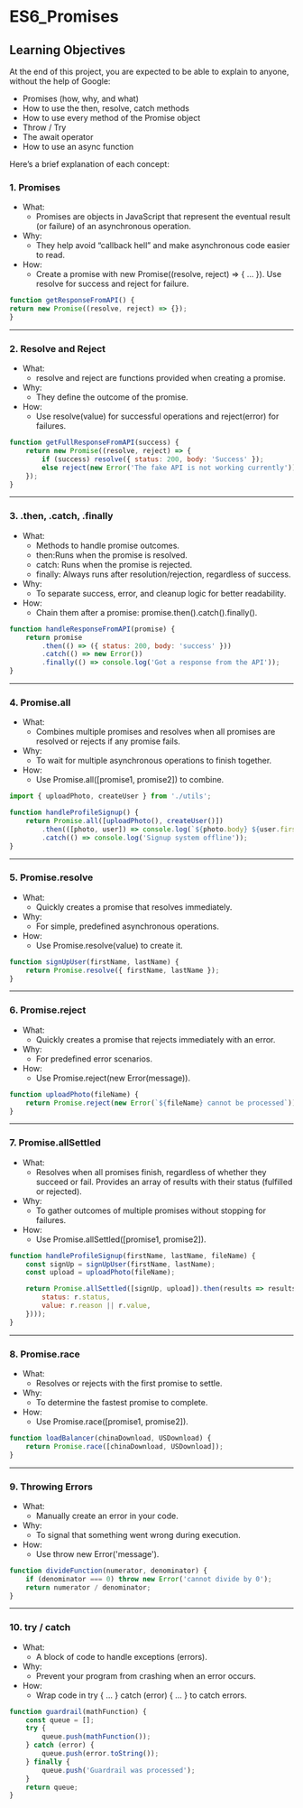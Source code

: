 # ES6_Promises
## Learning Objectives
At the end of this project, you are expected to be able to explain to anyone, without the help of Google:

+ Promises (how, why, and what)
+ How to use the then, resolve, catch methods
+ How to use every method of the Promise object
+ Throw / Try
+ The await operator
+ How to use an async function

Here’s a brief explanation of each concept:

### 1. Promises

+ What: 
	+ Promises are objects in JavaScript that represent the eventual result (or failure) of an asynchronous operation.
+ Why: 
	+ They help avoid “callback hell” and make asynchronous code easier to read.
+ How: 
	+ Create a promise with new Promise((resolve, reject) => { ... }). Use resolve for success and reject for failure.
```javascript
function getResponseFromAPI() {
return new Promise((resolve, reject) => {});
}
```
___
### 2. Resolve and Reject

+ What: 
	+ resolve and reject are functions provided when creating a promise.
+ Why: 
	+ They define the outcome of the promise.
+ How: 
	+ Use resolve(value) for successful operations and reject(error) for failures.

```javascript
function getFullResponseFromAPI(success) {
    return new Promise((resolve, reject) => {
        if (success) resolve({ status: 200, body: 'Success' });
        else reject(new Error('The fake API is not working currently'));
    });
}
```
___
### 3. .then, .catch, .finally

+ What: 
	+ Methods to handle promise outcomes.
	+ then:Runs when the promise is resolved.
	+ catch: Runs when the promise is rejected.
	+ finally: Always runs after resolution/rejection, regardless of success.
+ Why: 
	+ To separate success, error, and cleanup logic for better readability.
+ How:
	+  Chain them after a promise: promise.then().catch().finally().

```javascript
function handleResponseFromAPI(promise) {
    return promise
        .then(() => ({ status: 200, body: 'success' }))
        .catch(() => new Error())
        .finally(() => console.log('Got a response from the API'));
}
```
___
### 4. Promise.all

+ What: 
	+ Combines multiple promises and resolves when all promises are resolved or rejects if any promise fails.
+ Why: 
	+ To wait for multiple asynchronous operations to finish together.
+ How: 
	+ Use Promise.all([promise1, promise2]) to combine.

```javascript
import { uploadPhoto, createUser } from './utils';

function handleProfileSignup() {
    return Promise.all([uploadPhoto(), createUser()])
        .then(([photo, user]) => console.log(`${photo.body} ${user.firstName} ${user.lastName}`))
        .catch(() => console.log('Signup system offline'));
}
```
___
### 5. Promise.resolve

+ What: 
	+ Quickly creates a promise that resolves immediately.
+ Why: 
	+ For simple, predefined asynchronous operations.
+ How: 
	+ Use Promise.resolve(value) to create it.

```javascript
function signUpUser(firstName, lastName) {
    return Promise.resolve({ firstName, lastName });
}
```
___
### 6. Promise.reject

+ What: 
	+ Quickly creates a promise that rejects immediately with an error.
+ Why: 
	+ For predefined error scenarios.
+ How: 
	+ Use Promise.reject(new Error(message)).

```javascript
function uploadPhoto(fileName) {
    return Promise.reject(new Error(`${fileName} cannot be processed`));
}
```
___
### 7. Promise.allSettled

+ What: 
	+ Resolves when all promises finish, regardless of whether they succeed or fail. Provides an array of results with their status (fulfilled or rejected).
+ Why: 
	+ To gather outcomes of multiple promises without stopping for failures.
+ How: 
	+ Use Promise.allSettled([promise1, promise2]).

```javascript
function handleProfileSignup(firstName, lastName, fileName) {
    const signUp = signUpUser(firstName, lastName);
    const upload = uploadPhoto(fileName);

    return Promise.allSettled([signUp, upload]).then(results => results.map(r => ({
        status: r.status,
        value: r.reason || r.value,
    })));
}
```
___
### 8. Promise.race

+ What: 
	+ Resolves or rejects with the first promise to settle.
+ Why: 
	+ To determine the fastest promise to complete.
+ How: 
	+ Use Promise.race([promise1, promise2]).

```javascript
function loadBalancer(chinaDownload, USDownload) {
    return Promise.race([chinaDownload, USDownload]);
}
```
___
### 9. Throwing Errors

+ What: 
	+ Manually create an error in your code.
+ Why: 
	+ To signal that something went wrong during execution.
+ How: 
	+ Use throw new Error('message').

```javascript
function divideFunction(numerator, denominator) {
    if (denominator === 0) throw new Error('cannot divide by 0');
    return numerator / denominator;
}
```
___
### 10. try / catch

+ What: 
	+ A block of code to handle exceptions (errors).
+ Why: 
	+ Prevent your program from crashing when an error occurs.
+ How: 
	+ Wrap code in try { ... } catch (error) { ... } to catch errors.

```javascript
function guardrail(mathFunction) {
    const queue = [];
    try {
        queue.push(mathFunction());
    } catch (error) {
        queue.push(error.toString());
    } finally {
        queue.push('Guardrail was processed');
    }
    return queue;
}
```